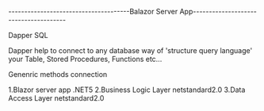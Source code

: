 ﻿--------------------------------------Balazor Server App--------------------------------------

Dapper SQL

Dapper help to connect to any database way of 'structure query language' your Table, Stored Procedures, Functions etc...

Genenric methods connection

1.Blazor server app .NET5
2.Business Logic Layer netstandard2.0
3.Data Access Layer  netstandard2.0